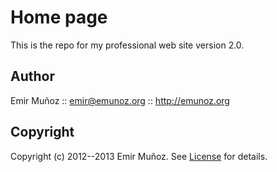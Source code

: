 # Home page

This is the repo for my professional web site version 2.0.

## Author

Emir Muñoz :: <emir@emunoz.org> :: http://emunoz.org

## Copyright

Copyright (c) 2012--2013 Emir Muñoz. See [License](https://github.com/emir-munoz/emir-munoz.github.com/blob/master/LICENSE) for details.

